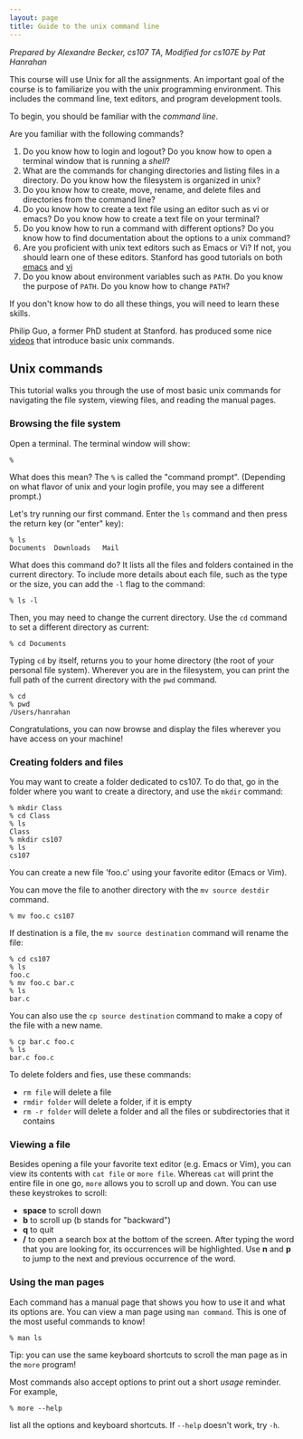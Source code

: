 ```yaml
---
layout: page
title: Guide to the unix command line
---
```


*Prepared by Alexandre Becker, cs107 TA, Modified for cs107E by Pat Hanrahan*

This course will use Unix for all the assignments. An important goal of the course is to familiarize you with the unix programming environment. This includes the command line, text editors, and program development tools.

To begin, you should be familiar with the *command line*.

Are you familiar with the following commands?

1. Do you know how to login and logout? Do you know how to open a terminal
   window that is running a *shell*?
2. What are the commands for changing directories and listing files in a
   directory. Do you know how the filesystem is organized in unix?
3. Do you know how to create, move, rename, and delete files and directories
   from the command line?
4. Do you know how to create a text file using an editor such as vi or emacs?
   Do you know how to create a text file on your terminal?
5. Do you know how to run a command with different options? Do you know how to
   find documentation about the options to a unix command?
6. Are you proficient with unix text editors such as Emacs or Vi? If not, you
   should learn one of these editors. Stanford has good tutorials on both
   [emacs](http://web.stanford.edu/class/cs107/guide_emacs.html) and
   [vi](http://web.stanford.edu/class/cs107/guide_vim.html)
7. Do you know about environment variables such as `PATH`. 
   Do you know the purpose of `PATH`. Do you know how to change `PATH`?

If you don't know how to do all these things, you will need to learn these skills.

Philip Guo, a former PhD student at Stanford. has produced some nice
[videos](http://pgbovine.net/command-line-tutorial.htm) that introduce basic
unix commands.

## Unix commands

This tutorial walks you through the use of most basic unix commands for navigating the file system, viewing files, and reading the manual pages.

### Browsing the file system

Open a terminal. The terminal window will show:

    %

What does this mean? The `%` is called the "command prompt".
(Depending on what flavor of unix and your login profile,
you may see a different prompt.)

Let's try running our first command. 
Enter the `ls` command and then press the return key (or "enter" key):

    % ls
    Documents  Downloads   Mail

What does this command do? It lists all the files and folders contained in the current directory. To include more details about each file, such as the type or the size, you can add the `-l` flag to the command:

    % ls -l

Then, you may need to change the current directory. Use the `cd` command to set a different directory as current:

    % cd Documents

Typing `cd` by itself, returns you to your home directory (the root
of your personal file system).
Wherever you are in the filesystem, 
you can print the full path of the current directory with the `pwd` command.

    % cd
    % pwd
    /Users/hanrahan
    
Congratulations, you can now browse and display the files 
wherever you have access on your machine!

### Creating folders and files

You may want to create a folder dedicated to cs107. 
To do that, go in the folder where you want to create a directory,
and use the `mkdir` command:

    % mkdir Class
    % cd Class
    % ls
    Class
    % mkdir cs107
    % ls
    cs107

You can create a new file 'foo.c' using your favorite editor (Emacs or Vim). 

You can move the file to another directory with the `mv source destdir` command.

    % mv foo.c cs107

If destination is a file, the `mv source destination` command will rename the file:

    % cd cs107
    % ls
    foo.c
    % mv foo.c bar.c
    % ls
    bar.c

You can also use the `cp source destination` command to make a copy of the file with a new name.

    % cp bar.c foo.c
    % ls
    bar.c foo.c

To delete folders and fies, use these commands:

+ `rm file` will delete a file
+ `rmdir folder` will delete a folder, if it is empty
+ `rm -r folder` will delete a folder and all the files or subdirectories that it contains

### Viewing a file

Besides opening a file your favorite text editor (e.g. Emacs or Vim), 
you can view its contents with `cat file` or `more file`. 
Whereas  `cat` will print the entire file in one go,
`more` allows you to scroll up and down.
You can use these keystrokes to scroll:

+ __space__ to scroll down
+ __b__ to scroll up (b stands for "backward")
+ __q__ to quit
+ __/__ to open a search box at the bottom of the screen. After typing the word that you are looking for, its occurrences will be highlighted. Use __n__ and __p__ to jump to the next and previous occurrence of the word.

### Using the man pages

Each command has a manual page that shows you how to use it 
and what its options are.
You can view a man page using `man command`.
This is one of the most useful commands to know!

    % man ls

Tip: you can use the same keyboard shortcuts to scroll the man page as in the `more` program!

Most commands also accept options to print out a short *usage* reminder.
For example,

    % more --help

list all the options and keyboard shortcuts. 
If `--help` doesn't work, try `-h`.


